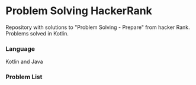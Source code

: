 # Problem Solving HackerRank

Repository with solutions to "Problem Solving - Prepare" from hacker Rank. Problems solved in Kotlin. 

### Language

Kotlin and Java

### Problem List


